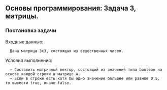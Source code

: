 
## Основы программирования: Задача 3, матрицы.

### Постановка задачи


Входные данные:
```
  Дана матрица 3х3, состоящая из вещественных чисел.
```

Условия выполнения:
```
  – Составить матричный вектор, состоящий из значений типа boolean на основе каждой строки в матрице А.
  – Если в строке есть хотя бы одно значение большее или равное 0.5, то вывести true, иначе false.
```
